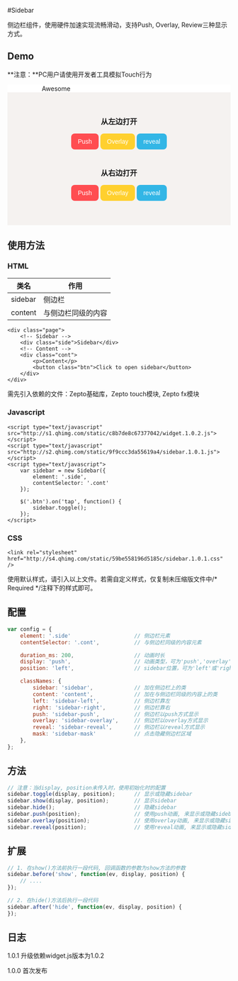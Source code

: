 
#Sidebar

侧边栏组件，使用硬件加速实现流畅滑动，支持Push, Overlay, Review三种显示方式。

## Demo
**注意：**PC用户请使用开发者工具模拟Touch行为
<link rel="stylesheet" href="http://s4.qhimg.com/static/59be558196d5185c/sidebar.1.0.1.css" />

<style type="text/css">
    .page {
        position: relative;
        background-color: white;
        overflow: hidden;
        text-align: center;
    }

    .sidebar {
        width: 220px;
    }

    .sidebar img {
    }

    .cont {
        height: 300px;
        background: #F5F2F0;
        padding: 30px 20px;
        box-sizing: border-box;
        -webkit-box-sizing: border-box;
    }

    .btn1, .btn2 {
        -webkit-appearance: none;
        background-color: #FF4D51;
        border: 0;
        color: #FFF;
        font-size: 14px;
        padding: 10px 15px;
        border-radius: 8px;
    }

    .yellow {
        background-color: #FFD02E;
    }

    .blue {
        background-color: #32B6E6;
    }
</style>

<div class="page">
    <div class="sidebar">
        Awesome
    </div>
    <div class="cont">
        <p>
            <h3>从左边打开</h3>
            <button class="btn1" data-display="push">Push</button>
            <button class="btn1 yellow" data-display="overlay">Overlay</button>
            <button class="btn1 blue" data-display="reveal">reveal</button>
        </p>
        <p style="margin-top:40px;">
            <h3>从右边打开</h3>
            <button class="btn2" data-display="push">Push</button>
            <button class="btn2 yellow" data-display="overlay">Overlay</button>
            <button class="btn2 blue" data-display="reveal">reveal</button>
        </p>
    </div>
</div>

<script type="text/javascript">
    _loader.add('widget', 'http://s1.qhimg.com/static/c8b7de8c67377042/widget.1.0.2.js');
    _loader.add('sidebar', 'http://s2.qhimg.com/static/9f9ccc3da55619a4/sidebar.1.0.1.js');
    _loader.use('widget, sidebar', function() { 
        var sidebar = new Sidebar({
            element: '.sidebar',
            contentSelector: '.cont'
        });
        $('.btn1').on('tap', function() {
            sidebar.toggle($(this).data('display'));
        });
        $('.btn2').on('tap', function() {
            sidebar.toggle($(this).data('display'), 'right');
        });

        sidebar.before('show', function() {
            console.log('before show');
        });
    });
</script>

## 使用方法

### HTML

| 类名          |  作用  |
|---------------|---------|
| sidebar       | 侧边栏 |
| content       | 与侧边栏同级的内容 |

```markup
<div class="page">
    <!-- Sidebar -->
    <div class="side">Sidebar</div>
    <!-- Content -->
    <div class="cont">
        <p>Content</p>
        <button class="btn">Click to open sidebar</button>
    </div>
</div>
```

需先引入依赖的文件：Zepto基础库，Zepto touch模块, Zepto fx模块 
### Javascript
```markup
<script type="text/javascript" src="http://s1.qhimg.com/static/c8b7de8c67377042/widget.1.0.2.js"></script>
<script type="text/javascript" src="http://s2.qhimg.com/static/9f9ccc3da55619a4/sidebar.1.0.1.js"></script>
<script type="text/javascript">
    var sidebar = new Sidebar({
        element: '.side',
        contentSelector: '.cont'
    });

    $('.btn').on('tap', function() {
        sidebar.toggle();
    });
</script>
```
### CSS
```markup
<link rel="stylesheet" href="http://s4.qhimg.com/static/59be558196d5185c/sidebar.1.0.1.css" />
```
使用默认样式，请引入以上文件。若需自定义样式，仅复制未压缩版文件中/\* Required \*/注释下的样式即可。

## 配置

```javascript
var config = {
    element: '.side'                    // 侧边栏元素
    contentSelector: '.cont',           // 与侧边栏同级的内容元素

    duration_ms: 200,                   // 动画时长
    display: 'push',                    // 动画类型，可为'push','overlay','reveal'
    position: 'left',                   // sidebar位置，可为'left'或'right'

    classNames: {
        sidebar: 'sidebar',             // 加在侧边栏上的类
        content: 'content',             // 加在与侧边栏同级的内容上的类
        left: 'sidebar-left',           // 侧边栏靠左
        right: 'sidebar-right',         // 侧边栏靠右
        push: 'sidebar-push',           // 侧边栏以push方式显示
        overlay: 'sidebar-overlay',     // 侧边栏以overlay方式显示
        reveal: 'sidebar-reveal',       // 侧边栏以reveal方式显示
        mask: 'sidebar-mask'            // 点击隐藏侧边栏区域
    },
};
```

## 方法
```javascript
// 注意：当display, position未传入时，使用初始化时的配置
sidebar.toggle(display, position);      // 显示或隐藏sidebar 
sidebar.show(display, position);        // 显示sidebar
sidebar.hide();                         // 隐藏sidebar
sidebar.push(position);                 // 使用push动画, 来显示或隐藏sidebar
sidebar.overlay(position);              // 使用overlay动画, 来显示或隐藏sidebar
sidebar.reveal(position);               // 使用reveal动画, 来显示或隐藏sidebar
```

## 扩展
```javascript
// 1. 在show()方法前执行一段代码, 回调函数的参数为show方法的参数
sidebar.before('show', function(ev, display, position) {
    // .... 
});

// 2. 在hide()方法后执行一段代码
sidebar.after('hide', function(ev, display, position) {
});
```

## 日志

1.0.1 升级依赖widget.js版本为1.0.2

1.0.0 首次发布

